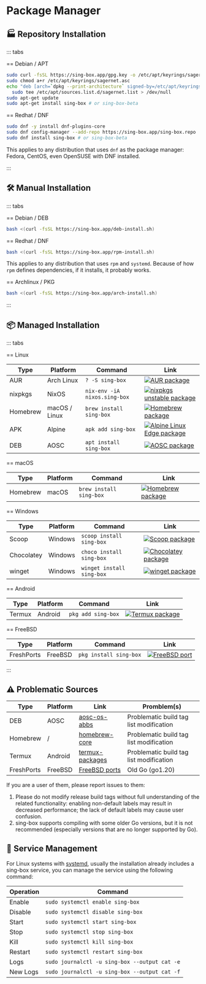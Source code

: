 # Package Manager

## :factory: Repository Installation

::: tabs

== Debian / APT

```bash
sudo curl -fsSL https://sing-box.app/gpg.key -o /etc/apt/keyrings/sagernet.asc
sudo chmod a+r /etc/apt/keyrings/sagernet.asc
echo "deb [arch=`dpkg --print-architecture` signed-by=/etc/apt/keyrings/sagernet.asc] https://deb.sagernet.org/ * *" | \
  sudo tee /etc/apt/sources.list.d/sagernet.list > /dev/null
sudo apt-get update
sudo apt-get install sing-box # or sing-box-beta
```

== Redhat / DNF

```bash
sudo dnf -y install dnf-plugins-core
sudo dnf config-manager --add-repo https://sing-box.app/sing-box.repo
sudo dnf install sing-box # or sing-box-beta
```

This applies to any distribution that uses `dnf` as the package manager: Fedora, CentOS, even OpenSUSE with DNF installed.

:::

## :hammer_and_wrench: Manual Installation

::: tabs

== Debian / DEB

```bash
bash <(curl -fsSL https://sing-box.app/deb-install.sh)
```

== Redhat / DNF

```bash
bash <(curl -fsSL https://sing-box.app/rpm-install.sh)
```

This applies to any distribution that uses `rpm` and `systemd`. Because of how `rpm` defines dependencies, if it installs, it probably works.

== Archlinux / PKG

```bash
bash <(curl -fsSL https://sing-box.app/arch-install.sh)
```

:::

## :package: Managed Installation

::: tabs

== Linux

| Type     | Platform      | Command                      | Link                                                                                                          |
| -------- | ------------- | ---------------------------- | ------------------------------------------------------------------------------------------------------------- |
| AUR      | Arch Linux    | `? -S sing-box`              | [![AUR package](https://repology.org/badge/version-for-repo/aur/sing-box.svg)][aur]                           |
| nixpkgs  | NixOS         | `nix-env -iA nixos.sing-box` | [![nixpkgs unstable package](https://repology.org/badge/version-for-repo/nix_unstable/sing-box.svg)][nixpkgs] |
| Homebrew | macOS / Linux | `brew install sing-box`      | [![Homebrew package](https://repology.org/badge/version-for-repo/homebrew/sing-box.svg)][brew]                |
| APK      | Alpine        | `apk add sing-box`           | [![Alpine Linux Edge package](https://repology.org/badge/version-for-repo/alpine_edge/sing-box.svg)][alpine]  |
| DEB      | AOSC          | `apt install sing-box`       | [![AOSC package](https://repology.org/badge/version-for-repo/aosc/sing-box.svg)][aosc]                        |

== macOS

| Type     | Platform | Command                 | Link                                                                                           |
| -------- | -------- | ----------------------- | ---------------------------------------------------------------------------------------------- |
| Homebrew | macOS    | `brew install sing-box` | [![Homebrew package](https://repology.org/badge/version-for-repo/homebrew/sing-box.svg)][brew] |

== Windows

| Type       | Platform | Command                   | Link                                                                                                |
| ---------- | -------- | ------------------------- | --------------------------------------------------------------------------------------------------- |
| Scoop      | Windows  | `scoop install sing-box`  | [![Scoop package](https://repology.org/badge/version-for-repo/scoop/sing-box.svg)][scoop]           |
| Chocolatey | Windows  | `choco install sing-box`  | [![Chocolatey package](https://repology.org/badge/version-for-repo/chocolatey/sing-box.svg)][choco] |
| winget     | Windows  | `winget install sing-box` | [![winget package](https://repology.org/badge/version-for-repo/winget/sing-box.svg)][winget]        |

== Android

| Type   | Platform | Command            | Link                                                                                         |
| ------ | -------- | ------------------ | -------------------------------------------------------------------------------------------- |
| Termux | Android  | `pkg add sing-box` | [![Termux package](https://repology.org/badge/version-for-repo/termux/sing-box.svg)][termux] |

== FreeBSD

| Type       | Platform | Command                | Link                                                                                       |
| ---------- | -------- | ---------------------- | ------------------------------------------------------------------------------------------ |
| FreshPorts | FreeBSD  | `pkg install sing-box` | [![FreeBSD port](https://repology.org/badge/version-for-repo/freebsd/sing-box.svg)][ports] |

:::

## :warning: Problematic Sources

| Type       | Platform | Link                                                                                      | Promblem(s)                             |
| ---------- | -------- | ----------------------------------------------------------------------------------------- | --------------------------------------- |
| DEB        | AOSC     | [aosc-os-abbs](https://github.com/AOSC-Dev/aosc-os-abbs/tree/stable/app-network/sing-box) | Problematic build tag list modification |
| Homebrew   | /        | [homebrew-core][brew]                                                                     | Problematic build tag list modification |
| Termux     | Android  | [termux-packages][termux]                                                                 | Problematic build tag list modification |
| FreshPorts | FreeBSD  | [FreeBSD ports][ports]                                                                    | Old Go (go1.20)                         |

If you are a user of them, please report issues to them:

1. Please do not modify release build tags without full understanding of the related functionality: enabling non-default
   labels may result in decreased performance; the lack of default labels may cause user confusion.
2. sing-box supports compiling with some older Go versions, but it is not recommended (especially versions that are no
   longer supported by Go).

## :bookmark: Service Management

For Linux systems with [systemd][systemd], usually the installation already includes a sing-box service,
you can manage the service using the following command:

| Operation | Command                                       |
| --------- | --------------------------------------------- |
| Enable    | `sudo systemctl enable sing-box`              |
| Disable   | `sudo systemctl disable sing-box`             |
| Start     | `sudo systemctl start sing-box`               |
| Stop      | `sudo systemctl stop sing-box`                |
| Kill      | `sudo systemctl kill sing-box`                |
| Restart   | `sudo systemctl restart sing-box`             |
| Logs      | `sudo journalctl -u sing-box --output cat -e` |
| New Logs  | `sudo journalctl -u sing-box --output cat -f` |

[alpine]: https://pkgs.alpinelinux.org/packages?name=sing-box
[aur]: https://aur.archlinux.org/packages/sing-box
[nixpkgs]: https://github.com/NixOS/nixpkgs/blob/nixos-unstable/pkgs/tools/networking/sing-box/default.nix
[brew]: https://formulae.brew.sh/formula/sing-box
[openwrt]: https://github.com/openwrt/packages/tree/master/net/sing-box
[immortalwrt]: https://github.com/immortalwrt/packages/tree/master/net/sing-box
[choco]: https://chocolatey.org/packages/sing-box
[scoop]: https://github.com/ScoopInstaller/Main/blob/master/bucket/sing-box.json
[winget]: https://github.com/microsoft/winget-pkgs/tree/master/manifests/s/SagerNet/sing-box
[termux]: https://github.com/termux/termux-packages/tree/master/packages/sing-box
[ports]: https://www.freshports.org/net/sing-box
[aosc]: https://packages.aosc.io/packages/sing-box
[systemd]: https://systemd.io/
